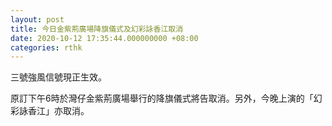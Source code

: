 ```yaml
---
layout: post
title: 今日金紫荊廣場降旗儀式及幻彩詠香江取消
date: 2020-10-12 17:35:44.000000000 +08:00
categories: rthk
---
```


三號強風信號現正生效。

原訂下午6時於灣仔金紫荊廣場舉行的降旗儀式將告取消。另外，今晚上演的「幻彩詠香江」亦取消。
